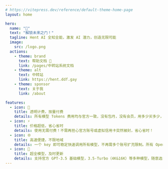 ```yaml
---
# https://vitepress.dev/reference/default-theme-home-page
layout: home

hero:
  name: "👋"
  text: "解锁未来之门！"
  tagline: Hent AI 全知全能，激发 AI 潜力，创造无限可能
  image:
    src: /logo.png
  actions:
    - theme: brand
      text: 帮助文档 🥂
      link: /pages/中转站系统文档
    - theme: alt
      text: 中转站
      link: https://hent.ddf.gay
    - theme: sponsor
      text: 关于我
      link: /about

features:
  - icon: 💸
    title: 透明计费，按量付费
    details: 所有模型 Tokens 费用均与官方一致，没有包月，没有会员，用多少买多少，永不过期。支持查询用量明细，余额实时掌握。
  - icon: ⚡
    title: 价格超低，省心省时
    details: 使用无需付费！不需再担心官方账号或虚拟信用卡突然被封，省心省时！
  - icon: 🌐
    title: 高速便捷，不限地域
    details: 一个 key 即可稳定快速调用所有模型，不再需多个账号扩充限制。所有 OpenAI API 的地方都可以无缝替代。国内服务器也可使用，无地域访问限制。
  - icon: 📝
    title: 超全模型，及时更新
    details: 支持官方 GPT-3.5 基础模型，3.5-Turbo（4K&16K）等多种模型，随意选择。
---
```

